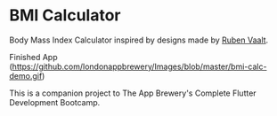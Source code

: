 # BMI Calculator

Body Mass Index Calculator inspired by designs made by [Ruben Vaalt](https://dribbble.com/shots/4585382-Simple-BMI-Calculator). 

Finished App (https://github.com/londonappbrewery/Images/blob/master/bmi-calc-demo.gif)


This is a companion project to The App Brewery's Complete Flutter Development Bootcamp.
